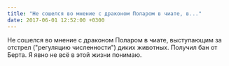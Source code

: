 ```yaml
---
title: "Не сошелся во мнение с драконом Поларом в чиате, в..."
date: 2017-06-01 12:52:00 +0300
---
```


Не сошелся во мнение с драконом Поларом в чиате, выступающим за отстрел ("регуляцию численности") диких животных. Получил бан от Берта. Я явно не всё в этой жизни понимаю.

